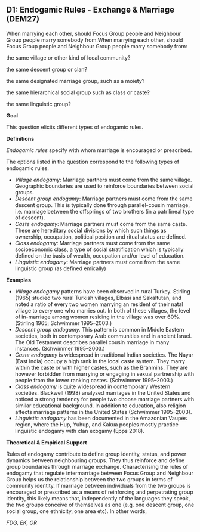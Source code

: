 
## D1: Endogamic Rules - Exchange & Marriage (DEM27)

When marrying each other, should Focus Group people and Neighbour Group people marry somebody from:When marrying each other, should Focus Group people and Neighbour Group people marry somebody from:



the same village or other kind of local community?

the same descent group or clan?

the same designated marriage group, such as a moiety?

the same hierarchical social group such as class or caste?

the same linguistic group?



**Goal**

This question elicits different types of endogamic rules.



**Definitions**

*Endogamic rules* specify with whom marriage is encouraged or prescribed.



The options listed in the question correspond to the following types of endogamic rules.

- *Village endogamy*: Marriage partners must come from the same village. Geographic boundaries are used to reinforce boundaries between social groups.
- *Descent group endogamy*: Marriage partners must come from the same descent group. This is typically done through parallel-cousin marriage, i.e. marriage between the offsprings of two brothers (in a patrilineal type of descent).
- *Caste endogamy*: Marriage partners must come from the same caste. These are hereditary social divisions by which such things as ownership, occupation, political position and ritual status are defined.
- *Class endogamy*: Marriage partners must come from the same socioeconomic class, a type of social stratification which is typically defined on the basis of wealth, occupation and/or level of education.
- *Linguistic endogamy*: Marriage partners must come from the same linguistic group (as defined emically)




**Examples**

- *Village endogamy* patterns have been observed in rural Turkey. Stirling (1965) studied two rural Turkish villages, Elbasi and Sakaltutan, and noted a ratio of every two women marrying an resident of their natal village to every one who marries out. In both of these villages, the level of in-marriage among women residing in the village was over 60%. (Stirling 1965; Schwimmer 1995–2003.)
- *Descent group endogamy.* This pattern is common in Middle Eastern societies, both in contemporary Arab communities and in ancient Israel. The Old Testament describes parallel cousin marriage in many instances. (Schwimmer 1995–2003.)
- *Caste endogamy* is widespread in traditional Indian societies. The Nayar (East India) occupy a high rank in the local caste system. They marry within the caste or with higher castes, such as the Brahmins. They are however forbidden from marrying or engaging in sexual partnership with people from the lower ranking castes. (Schwimmer 1995–2003.)
- *Class endogamy* is quite widespread in contemporary Western societies. Blackwell (1998) analysed marriages in the United States and noticed a strong tendency for people two choose marriage partners with similar educational background. In addition to education, also religion affects marriage patterns in the United States (Schwimmer 1995–2003).
- *Linguistic endogamy* has been documented in the Amazonian Vaupés region, where the Hup, Yuhup, and Kakua peoples mostly practice linguistic endogamy with clan exogamy (Epps 2018).




**Theoretical & Empirical Support**

Rules of endogamy contribute to define group identity, status, and power dynamics between neighbouring groups. They thus reinforce and define group boundaries through marriage exchange. Characterising the rules of endogamy that regulate intermarriage between Focus Group and Neighbour Group helps us the relationship between the two groups in terms of community identity. If marriage between individuals from the two groups is encouraged or prescribed as a means of reinforcing and perpetrating group identity, this likely means that, independently of the languages they speak, the two groups conceive of themselves as one (e.g. one descent group, one social group, one ethnicity, one area etc). In other words,



*FDG, EK, OR*
